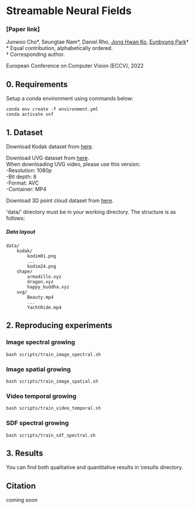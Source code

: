 # Streamable Neural Fields

### [Paper link]

Junwoo Cho\*, Seungtae Nam\*, Daniel Rho, [Jong Hwan Ko](http://iris.skku.edu/#hero), [Eunbyung Park](https://silverbottlep.github.io/)&dagger;<br>
\* Equal contribution, alphabetically ordered.<br>
&dagger; Corresponding author.

European Conference on Computer Vision (ECCV), 2022

## 0. Requirements
Setup a conda environment using commands below:
```
conda env create -f environment.yml
conda activate snf
```

## 1. Dataset
Download Kodak dataset from [here](http://www.cs.albany.edu/~xypan/research/snr/Kodak.html).

Download UVG dataset from [here](http://ultravideo.fi/#testsequences).<br>
When downloading UVG video, please use this version:<br>
-Resolution: 1080p<br>
-Bit depth: 8<br>
-Format: AVC<br>
-Container: MP4<br>

Download 3D point cloud dataset from [here](https://drive.google.com/drive/u/0/folders/0AJnNb2YwsTVeUk9PVA).

'data/' directory must be in your working directory. The structure is as follows:

##### Data layout
```
data/
    kodak/
        kodim01.png
        ...
        kodim24.png
    shape/
        armadillo.xyz
        dragon.xyz
        happy_buddha.xyz
    uvg/
        Beauty.mp4
        ...
        YachtRide.mp4
```

## 2. Reproducing experiments
### Image spectral growing
```
bash scripts/train_image_spectral.sh
```

### Image spatial growing
```
bash scripts/train_image_spatial.sh
```

### Video temporal growing
```
bash scripts/train_video_temporal.sh
```

### SDF spectral growing
```
bash scripts/train_sdf_spectral.sh
```

## 3. Results
You can find both qualitative and quantitative results in \results directory.

## Citation
coming soon

